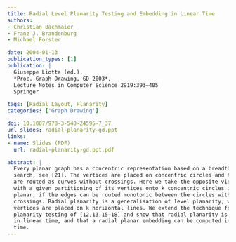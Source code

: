 ```yaml
---
title: Radial Level Planarity Testing and Embedding in Linear Time
authors:
- Christian Bachmaier
- Franz J. Brandenburg
- Michael Forster

date: 2004-01-13
publication_types: [1]
publication: |
  Giuseppe Liotta (ed.),
  *Proc. Graph Drawing, GD 2003*,
  Lecture Notes in Computer Science 2919:393–405
  Springer

tags: [Radial Layout, Planarity]
categories: ['Graph Drawing']

doi: 10.1007/978-3-540-24595-7_37
url_slides: radial-planarity-gd.ppt
links:
- name: Slides (PDF)
  url: radial-planarity-gd.ppt.pdf

abstract: |
  Every planar graph has a concentric representation based on a breadth first
  search, see [21]. The vertices are placed on concentric circles and the edges
  are routed as curves without crossings. Here we take the opposite view. A graph
  with a given partitioning of its vertices onto k concentric circles is k-radial
  planar, if the edges can be routed monotonic between the circles without
  crossings. Radial planarity is a generalisation of level planarity, where the
  vertices are placed on k horizontal lines. We extend the technique for level
  planarity testing of [12,13,15–18] and show that radial planarity is decidable
  in linear time, and that a radial planar embedding can be computed in linear
  time.
---
```

